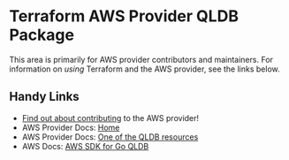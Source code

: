 # Terraform AWS Provider QLDB Package

This area is primarily for AWS provider contributors and maintainers. For information on _using_ Terraform and the AWS provider, see the links below.


## Handy Links
* [Find out about contributing](../../../docs/contributing) to the AWS provider!
* AWS Provider Docs: [Home](https://registry.terraform.io/providers/hashicorp/aws/latest/docs)
* AWS Provider Docs: [One of the QLDB resources](https://registry.terraform.io/providers/hashicorp/aws/latest/docs/resources/qldb_ledger)
* AWS Docs: [AWS SDK for Go QLDB](https://docs.aws.amazon.com/sdk-for-go/api/service/qldb/)
